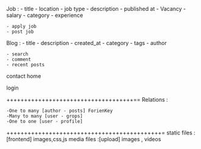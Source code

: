 Job : 
    - title
    - location
    - job type
    - description
    - published at
    - Vacancy
    - salary
    - category
    - experience 
    

    - apply job 
    - post job


Blog : 
    - title
    - description 
    - created_at
    - category
    - tags
    - author

    - search
    - comment
    - recent posts

contact
home


login 


++++++++++++++++++++++++++++++++++++==
Relations  :

    -One to many [author - posts] ForienKey
    -Many to many [user - grops]
    -One to one [user - profile]



++++++++++++++++++++++++++++++++++++++++++++=
    static files : [frontend] images,css,js 
    media files :[upload] images , videos